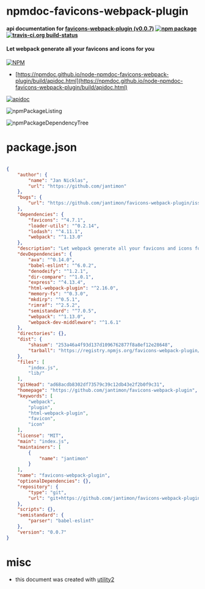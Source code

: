 # npmdoc-favicons-webpack-plugin

#### api documentation for  [favicons-webpack-plugin (v0.0.7)](https://github.com/jantimon/favicons-webpack-plugin)  [![npm package](https://img.shields.io/npm/v/npmdoc-favicons-webpack-plugin.svg?style=flat-square)](https://www.npmjs.org/package/npmdoc-favicons-webpack-plugin) [![travis-ci.org build-status](https://api.travis-ci.org/npmdoc/node-npmdoc-favicons-webpack-plugin.svg)](https://travis-ci.org/npmdoc/node-npmdoc-favicons-webpack-plugin)

#### Let webpack generate all your favicons and icons for you

[![NPM](https://nodei.co/npm/favicons-webpack-plugin.png?downloads=true&downloadRank=true&stars=true)](https://www.npmjs.com/package/favicons-webpack-plugin)

- [https://npmdoc.github.io/node-npmdoc-favicons-webpack-plugin/build/apidoc.html](https://npmdoc.github.io/node-npmdoc-favicons-webpack-plugin/build/apidoc.html)

[![apidoc](https://npmdoc.github.io/node-npmdoc-favicons-webpack-plugin/build/screenCapture.buildCi.browser.%252Ftmp%252Fbuild%252Fapidoc.html.png)](https://npmdoc.github.io/node-npmdoc-favicons-webpack-plugin/build/apidoc.html)

![npmPackageListing](https://npmdoc.github.io/node-npmdoc-favicons-webpack-plugin/build/screenCapture.npmPackageListing.svg)

![npmPackageDependencyTree](https://npmdoc.github.io/node-npmdoc-favicons-webpack-plugin/build/screenCapture.npmPackageDependencyTree.svg)



# package.json

```json

{
    "author": {
        "name": "Jan Nicklas",
        "url": "https://github.com/jantimon"
    },
    "bugs": {
        "url": "https://github.com/jantimon/favicons-webpack-plugin/issues"
    },
    "dependencies": {
        "favicons": "^4.7.1",
        "loader-utils": "^0.2.14",
        "lodash": "^4.11.1",
        "webpack": "^1.13.0"
    },
    "description": "Let webpack generate all your favicons and icons for you",
    "devDependencies": {
        "ava": "^0.14.0",
        "babel-eslint": "^6.0.2",
        "denodeify": "^1.2.1",
        "dir-compare": "^1.0.1",
        "express": "^4.13.4",
        "html-webpack-plugin": "^2.16.0",
        "memory-fs": "^0.3.0",
        "mkdirp": "^0.5.1",
        "rimraf": "^2.5.2",
        "semistandard": "^7.0.5",
        "webpack": "^1.13.0",
        "webpack-dev-middleware": "^1.6.1"
    },
    "directories": {},
    "dist": {
        "shasum": "253a46a4f93d137d1096762877f8a8ef12e28648",
        "tarball": "https://registry.npmjs.org/favicons-webpack-plugin/-/favicons-webpack-plugin-0.0.7.tgz"
    },
    "files": [
        "index.js",
        "lib/"
    ],
    "gitHead": "ad68acdb8302df73579c39c12db43e2f2b0f9c31",
    "homepage": "https://github.com/jantimon/favicons-webpack-plugin",
    "keywords": [
        "webpack",
        "plugin",
        "html-webpack-plugin",
        "favicon",
        "icon"
    ],
    "license": "MIT",
    "main": "index.js",
    "maintainers": [
        {
            "name": "jantimon"
        }
    ],
    "name": "favicons-webpack-plugin",
    "optionalDependencies": {},
    "repository": {
        "type": "git",
        "url": "git+https://github.com/jantimon/favicons-webpack-plugin.git"
    },
    "scripts": {},
    "semistandard": {
        "parser": "babel-eslint"
    },
    "version": "0.0.7"
}
```



# misc
- this document was created with [utility2](https://github.com/kaizhu256/node-utility2)

